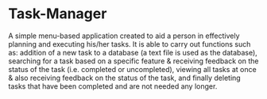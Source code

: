# Task-Manager
A simple menu-based application created to aid a person in effectively planning and executing  his/her tasks.
It is able to carry out functions such as:
addition of a new task to a database (a text file is used as the database),
searching for a task based on a specific feature & receiving feedback on the status of the task (i.e. completed or uncompleted),
viewing all tasks at once & also receiving feedback on the status of the task,
and finally deleting tasks that have been completed and are not needed any longer.
